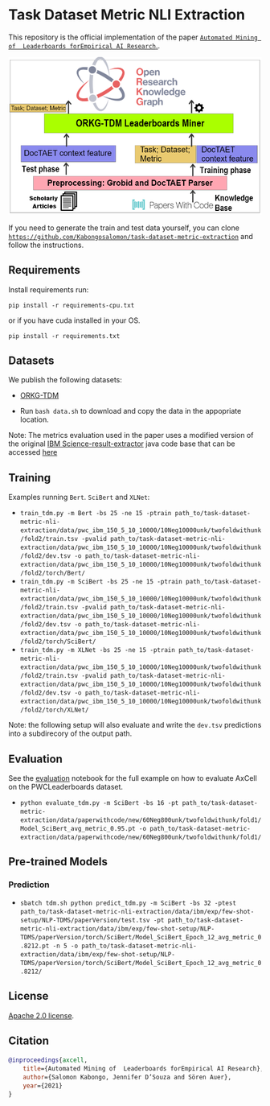 <!-- ## Steps to run the program
 
The following procedure, suppose that you are using a linux OS, if otherwise kindly just clone the repo and rebuild the project. 

1. Clone this repository (https://github.com/Kabongosalomon/task-dataset-metric-extraction/tree/trainTest) or clone a particular branch `git clone -b trainTest https://github.com/Kabongosalomon/task-dataset-metric-extraction.git`.
2. move to the cloned directory `cd task-dataset-metric-extraction`
3. run the command `bash starter.sh` -->
# Task Dataset Metric NLI Extraction

This repository is the official implementation of the paper [`Automated Mining of  Leaderboards forEmpirical AI Research`.]().

![pipeline](https://raw.githubusercontent.com/Kabongosalomon/task-dataset-metric-nli-extraction/main/images/overview.png)

If you need to generate the train and test data yourself, you can clone [`https://github.com/Kabongosalomon/task-dataset-metric-extraction`](https://github.com/Kabongosalomon/task-dataset-metric-extraction) and follow the instructions. 

## Requirements

Install requirements run:

```setup
pip install -r requirements-cpu.txt
```

or if you have cuda installed in your OS.

```setup
pip install -r requirements.txt
```

## Datasets
We publish the following datasets:
* [ORKG-TDM](http://doi.org/10.5281/zenodo.5105798)

* Run `bash data.sh` to download and copy the data in the appopriate location.     


Note: The metrics evaluation used in the paper uses a modified version of the original [IBM Science-result-extractor](https://github.com/IBM/science-result-extractor) java code base that can be accessed [here](https://github.com/Kabongosalomon/task-dataset-metric-extraction/blob/master/src/main/java/eu/tib/sre/tdmsie/TEModelEvalOnNLPTDMS.java)

## Training

Examples running `Bert`. `SciBert` and `XLNet`:

* `train_tdm.py -m Bert -bs 25 -ne 15 -ptrain path_to/task-dataset-metric-nli-extraction/data/pwc_ibm_150_5_10_10000/10Neg10000unk/twofoldwithunk/fold2/train.tsv -pvalid path_to/task-dataset-metric-nli-extraction/data/pwc_ibm_150_5_10_10000/10Neg10000unk/twofoldwithunk/fold2/dev.tsv -o path_to/task-dataset-metric-nli-extraction/data/pwc_ibm_150_5_10_10000/10Neg10000unk/twofoldwithunk/fold2/torch/Bert/`
* `train_tdm.py -m SciBert -bs 25 -ne 15 -ptrain path_to/task-dataset-metric-nli-extraction/data/pwc_ibm_150_5_10_10000/10Neg10000unk/twofoldwithunk/fold2/train.tsv -pvalid path_to/task-dataset-metric-nli-extraction/data/pwc_ibm_150_5_10_10000/10Neg10000unk/twofoldwithunk/fold2/dev.tsv -o path_to/task-dataset-metric-nli-extraction/data/pwc_ibm_150_5_10_10000/10Neg10000unk/twofoldwithunk/fold2/torch/SciBert/`
* `train_tdm.py -m XLNet -bs 25 -ne 15 -ptrain path_to/task-dataset-metric-nli-extraction/data/pwc_ibm_150_5_10_10000/10Neg10000unk/twofoldwithunk/fold2/train.tsv -pvalid path_to/task-dataset-metric-nli-extraction/data/pwc_ibm_150_5_10_10000/10Neg10000unk/twofoldwithunk/fold2/dev.tsv -o path_to/task-dataset-metric-nli-extraction/data/pwc_ibm_150_5_10_10000/10Neg10000unk/twofoldwithunk/fold2/torch/XLNet/`

Note: the following setup will also evaluate and write the `dev.tsv` predictions into a subdirecory of the output path. 

<!-- * [pre-training language model](notebooks/training/lm.ipynb) on the ArxivPapers dataset 
* [table type classifier](notebooks/training/table-type-classifier.ipynb) and [table segmentation](notebooks/training/table-segmentation.ipynb) on the SegmentedResults dataset  -->

## Evaluation

See the [evaluation](notebooks/evaluation.ipynb) notebook for the full example on how to evaluate AxCell on the PWCLeaderboards dataset. 

* `python evaluate_tdm.py -m SciBert -bs 16 -pt path_to/task-dataset-metric-extraction/data/paperwithcode/new/60Neg800unk/twofoldwithunk/fold1/Model_SciBert_avg_metric_0.95.pt -o path_to/task-dataset-metric-extraction/data/paperwithcode/new/60Neg800unk/twofoldwithunk/fold1/`

## Pre-trained Models

### Prediction

- `sbatch tdm.sh python predict_tdm.py -m SciBert -bs 32 -ptest path_to/task-dataset-metric-nli-extraction/data/ibm/exp/few-shot-setup/NLP-TDMS/paperVersion/test.tsv -pt path_to/task-dataset-metric-nli-extraction/data/ibm/exp/few-shot-setup/NLP-TDMS/paperVersion/torch/SciBert/Model_SciBert_Epoch_12_avg_metric_0.8212.pt -n 5 -o path_to/task-dataset-metric-nli-extraction/data/ibm/exp/few-shot-setup/NLP-TDMS/paperVersion/torch/SciBert/Model_SciBert_Epoch_12_avg_metric_0.8212/`


## License

[Apache 2.0 license](LICENSE).

## Citation
```bibtex
@inproceedings{axcell,
    title={Automated Mining of  Leaderboards forEmpirical AI Research},
    author={Salomon Kabongo, Jennifer D’Souza and Sören Auer},
    year={2021}
}
```